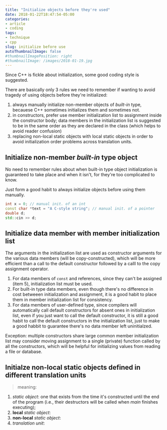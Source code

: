 ```yaml
---
title: "Initialize objects before they're used"
date: 2018-01-22T18:47:54-05:00
categories:
- article
- coding
tags:
- technique
- cpp
slug: initialize before use
autoThumbnailImage: false
#thumbnailImagePosition: right
#thumbnailImage: /images/2018-01-19.jpg
---
```


Since C++ is fickle about initialization, some good coding style is suggested.
<!--more-->

There are basically only 3 rules we need to remember if wanting to avoid tragedy of using objects before they're initialized:

1. always manually initialize non-member objects of _built-in_ type, becauese C++ sometimes initializes them and sometimes not.
2. in constructors, prefer use member initialization list to assignment inside the constructor body; data members in the initialization list is suggested to be in the same order as they are declared in the class (which helps to avoid reader confusion)
3. replacing non-local static objects with local static objects in order to avoid initialization order problems across translation units.

## Initialize non-member _built-in_ type object

No need to remember rules about when built-in type object initialization is guaranteed to take place and when it isn't, for they're too complicated to know.

Just form a good habit to always initialize objects before using them manually.

```cpp
int x = 0; // manual init. of an int
const char *text = "A C-style string"; // manual init. of a pointer
double d;
std::cin >> d;
```

## Initialize data member with member initialization list

The arguments in the initialization list are used as constructor arguments for the various data members (will be copy-constructed), which will be more efficient than a call to the default constructor followed by a calll to the copy assignment operator.

1. For data members of `const` and references, since they can't be assigned (item 5), initialization list must be used.
2. For built-in type data members, even though there's no difference in cost betweeen initialization and assignment, it is a good habit to place them in member initialization list for consistency.
3. For data members of user-defined type, since compilers will automatically call default constructors for absent ones in initialization list, even if you just want to call the default constructor, it is still a good habit to call the default constructors in the initialization list, just to make a good habbit to guarantee there's no data member left uninitialzed. 

Exception: multiple constructors share large common member initialization list may consider moving assignment to a single (private) function called by all the constructors, which will be helpful for initializing values from reading a file or database.

## Initialze non-local static objects defined in different translation units

>meaning:
1. _static object_: one that exists from the time it's constructed until the end of the program (i.e., their destructors will be called when _main_ finishes executing);
2. **local** _static object_:
3. **non-local** _static object_: 
3. _translation unit_:


